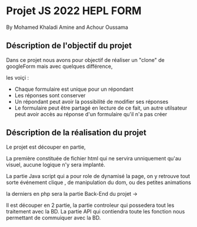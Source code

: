 # Projet JS 2022 HEPL FORM

By Mohamed Khaladi Amine and Achour Oussama

## Déscription de l'objectif du projet
Dans ce projet nous avons pour objectif de réaliser un "clone" de googleForm mais avec quelques différence,

les voiçi : 

- Chaque formulaire est unique pour un répondant
- Les réponses sont conserver
- Un répondant peut avoir la possibilité de modifier ses réponses
- Le formulaire peut être partagé en lecture de ce fait, un autre utilsateur peut avoir accès au réponse d'un formulaire qu'il n'a pas créer


## Déscription de la réalisation du projet 

Le projet est découper en  partie,

La première constituée de fichier html qui ne servira unniquement qu'au visuel, aucune logique n'y sera implanté.

La partie Java script qui a pour role de dynamisé la page, on y retrouve tout sorte événement clique , de manipulation du dom, ou des petites animations

la derniers en php sera la partie Back-End du projet -> 

Il est découper en 2 partie, la partie controleur qui possedera tout les traitement avec la BD. La partie API qui contiendra toute les fonction nous permettant de commuiquer avec la BD.


